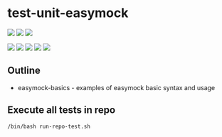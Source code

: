 # test-unit-easymock

![](https://img.shields.io/badge/language-xxx-blue)
![](https://img.shields.io/badge/technology-xxx,%20xxx-blue)
![](https://img.shields.io/badge/development%20year-2021-orange)

![](https://img.shields.io/github/languages/top/shijiansu/test-unit-easymock)
![](https://img.shields.io/github/languages/count/shijiansu/test-unit-easymock)
![](https://img.shields.io/github/languages/code-size/shijiansu/test-unit-easymock)
![](https://img.shields.io/github/repo-size/shijiansu/test-unit-easymock)
![](https://img.shields.io/github/last-commit/shijiansu/test-unit-easymock?color=red)

## Outline

- easymock-basics - examples of easymock basic syntax and usage

## Execute all tests in repo

`/bin/bash run-repo-test.sh`
